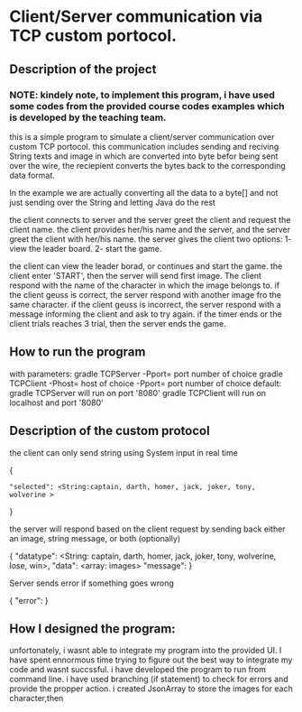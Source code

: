 # Client/Server communication via TCP custom portocol.




## Description of the project

### NOTE: kindely note, to implement this program, i have used some codes from the provided course codes examples which is developed by the teaching team.


this is a simple program to simulate a client/server communication over custom TCP portocol.
this communication includes sending and reciving String texts and image in which are converted into byte befor being sent over the wire, the reciepient converts the bytes back to the corresponding data format.

In the example we are actually converting all the data to a byte[] and not just sending over the String and letting Java do the rest

the client connects to server and the server greet the client and request the client name.
the client provides her/his name and the server, and the server greet the client with her/his name.
the server gives the client two options:
1- view the leader board.
2- start the game.

the client can view the leader borad, or continues and start the game.
the client enter 'START', then the server will send first image. The client respond with the name of the character in which the image belongs to. if the client geuss is correct, the server respond with another image fro the same character.
if the client  geuss is incorrect, the server respond with a message informing the client and ask to try again.
if the timer ends or the client trials reaches 3 trial, then the server ends the game.




## How to run the program

with parameters:
gradle TCPServer -Pport= port number of choice
gradle TCPClient -Phost= host of choice -Pport= port number of choice
default:
gradle TCPServer  will run on port '8080'
gradle TCPClient  will run on localhost and port '8080'


## Description of the custom protocol

the client can only send string using System input in real time

{
 
    "selected": <String:captain, darth, homer, jack, joker, tony, wolverine > 
    
}
    
   
the server will respond based on the client request by sending back either an image, string message, or both (optionally)
   

{
   "datatype": <String: captain, darth, homer, jack, joker, tony, wolverine, lose, win>, 
   "data": <array: images> 
   "message":<optional message>
}

   
Server sends error if something goes wrong


{
    "error": <error string> 
}

   
##  How I designed the program:

unfortonately, i wasnt able to integrate my program into the provided UI. I have spent ennormous time trying to figure out the best way to integrate my code and wasnt succssful.
i have developed the program to run from command line.
i have used branching (if statement) to check for errors and provide the propper action. i created JsonArray to store the images for each character,then  
